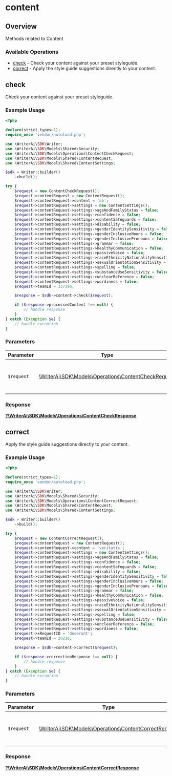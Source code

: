 # content

## Overview

Methods related to Content

### Available Operations

* [check](#check) - Check your content against your preset styleguide.
* [correct](#correct) - Apply the style guide suggestions directly to your content.

## check

Check your content against your preset styleguide.

### Example Usage

```php
<?php

declare(strict_types=1);
require_once 'vendor/autoload.php';

use \WriterAi\SDK\Writer;
use \WriterAi\SDK\Models\Shared\Security;
use \WriterAi\SDK\Models\Operations\ContentCheckRequest;
use \WriterAi\SDK\Models\Shared\ContentRequest;
use \WriterAi\SDK\Models\Shared\ContentSettings;

$sdk = Writer::builder()
    ->build();

try {
    $request = new ContentCheckRequest();
    $request->contentRequest = new ContentRequest();
    $request->contentRequest->content = 'ab';
    $request->contentRequest->settings = new ContentSettings();
    $request->contentRequest->settings->ageAndFamilyStatus = false;
    $request->contentRequest->settings->confidence = false;
    $request->contentRequest->settings->contentSafeguards = false;
    $request->contentRequest->settings->disability = false;
    $request->contentRequest->settings->genderIdentitySensitivity = false;
    $request->contentRequest->settings->genderInclusiveNouns = false;
    $request->contentRequest->settings->genderInclusivePronouns = false;
    $request->contentRequest->settings->grammar = false;
    $request->contentRequest->settings->healthyCommunication = false;
    $request->contentRequest->settings->passiveVoice = false;
    $request->contentRequest->settings->raceEthnicityNationalitySensitivity = false;
    $request->contentRequest->settings->sexualOrientationSensitivity = false;
    $request->contentRequest->settings->spelling = false;
    $request->contentRequest->settings->substanceUseSensitivity = false;
    $request->contentRequest->settings->unclearReference = false;
    $request->contentRequest->settings->wordiness = false;
    $request->teamId = 337396;

    $response = $sdk->content->check($request);

    if ($response->processedContent !== null) {
        // handle response
    }
} catch (Exception $e) {
    // handle exception
}
```

### Parameters

| Parameter                                                                                             | Type                                                                                                  | Required                                                                                              | Description                                                                                           |
| ----------------------------------------------------------------------------------------------------- | ----------------------------------------------------------------------------------------------------- | ----------------------------------------------------------------------------------------------------- | ----------------------------------------------------------------------------------------------------- |
| `$request`                                                                                            | [\WriterAi\SDK\Models\Operations\ContentCheckRequest](../../models/operations/ContentCheckRequest.md) | :heavy_check_mark:                                                                                    | The request object to use for the request.                                                            |


### Response

**[?\WriterAi\SDK\Models\Operations\ContentCheckResponse](../../models/operations/ContentCheckResponse.md)**


## correct

Apply the style guide suggestions directly to your content.

### Example Usage

```php
<?php

declare(strict_types=1);
require_once 'vendor/autoload.php';

use \WriterAi\SDK\Writer;
use \WriterAi\SDK\Models\Shared\Security;
use \WriterAi\SDK\Models\Operations\ContentCorrectRequest;
use \WriterAi\SDK\Models\Shared\ContentRequest;
use \WriterAi\SDK\Models\Shared\ContentSettings;

$sdk = Writer::builder()
    ->build();

try {
    $request = new ContentCorrectRequest();
    $request->contentRequest = new ContentRequest();
    $request->contentRequest->content = 'veritatis';
    $request->contentRequest->settings = new ContentSettings();
    $request->contentRequest->settings->ageAndFamilyStatus = false;
    $request->contentRequest->settings->confidence = false;
    $request->contentRequest->settings->contentSafeguards = false;
    $request->contentRequest->settings->disability = false;
    $request->contentRequest->settings->genderIdentitySensitivity = false;
    $request->contentRequest->settings->genderInclusiveNouns = false;
    $request->contentRequest->settings->genderInclusivePronouns = false;
    $request->contentRequest->settings->grammar = false;
    $request->contentRequest->settings->healthyCommunication = false;
    $request->contentRequest->settings->passiveVoice = false;
    $request->contentRequest->settings->raceEthnicityNationalitySensitivity = false;
    $request->contentRequest->settings->sexualOrientationSensitivity = false;
    $request->contentRequest->settings->spelling = false;
    $request->contentRequest->settings->substanceUseSensitivity = false;
    $request->contentRequest->settings->unclearReference = false;
    $request->contentRequest->settings->wordiness = false;
    $request->xRequestID = 'deserunt';
    $request->teamId = 20218;

    $response = $sdk->content->correct($request);

    if ($response->correctionResponse !== null) {
        // handle response
    }
} catch (Exception $e) {
    // handle exception
}
```

### Parameters

| Parameter                                                                                                 | Type                                                                                                      | Required                                                                                                  | Description                                                                                               |
| --------------------------------------------------------------------------------------------------------- | --------------------------------------------------------------------------------------------------------- | --------------------------------------------------------------------------------------------------------- | --------------------------------------------------------------------------------------------------------- |
| `$request`                                                                                                | [\WriterAi\SDK\Models\Operations\ContentCorrectRequest](../../models/operations/ContentCorrectRequest.md) | :heavy_check_mark:                                                                                        | The request object to use for the request.                                                                |


### Response

**[?\WriterAi\SDK\Models\Operations\ContentCorrectResponse](../../models/operations/ContentCorrectResponse.md)**

